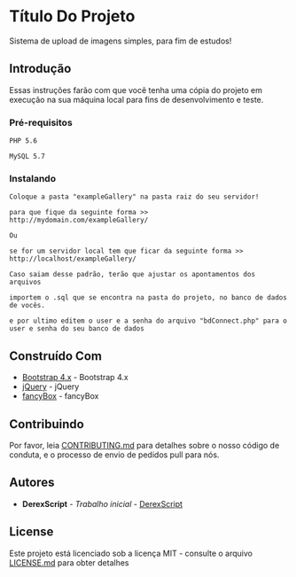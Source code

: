 # Título Do Projeto

Sistema de upload de imagens simples, para fim de estudos!

## Introdução

Essas instruções farão com que você tenha uma cópia do projeto em execução na sua máquina local para fins de desenvolvimento e teste.

### Pré-requisitos

```
PHP 5.6
```
```
MySQL 5.7
```

### Instalando

```
Coloque a pasta "exampleGallery" na pasta raiz do seu servidor!

para que fique da seguinte forma >> http://mydomain.com/exampleGallery/

Ou

se for um servidor local tem que ficar da seguinte forma >> http://localhost/exampleGallery/

Caso saiam desse padrão, terão que ajustar os apontamentos dos arquivos

importem o .sql que se encontra na pasta do projeto, no banco de dados de vocês.

e por ultimo editem o user e a senha do arquivo "bdConnect.php" para o user e senha do seu banco de dados
```



## Construído Com

* [Bootstrap 4.x](https://getbootstrap.com/) - Bootstrap 4.x
* [jQuery](https://jquery.com/) - jQuery
* [fancyBox](http://fancyapps.com/) - fancyBox

## Contribuindo

Por favor, leia [CONTRIBUTING.md](https://gist.github.com/PurpleBooth/b24679402957c63ec426) para detalhes sobre o nosso código de conduta, e o processo de envio de pedidos pull para nós.


## Autores

* **DerexScript** - *Trabalho inicial* - [DerexScript](https://github.com/DerexScript)

## License

Este projeto está licenciado sob a licença MIT - consulte o arquivo [LICENSE.md](LICENSE.md) para obter detalhes


